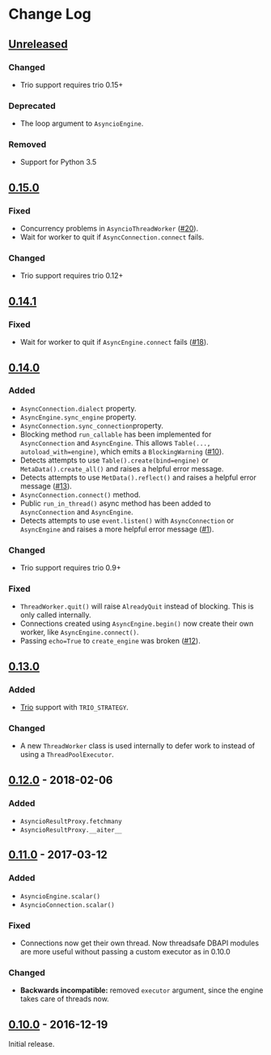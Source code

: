 # Change Log
## [Unreleased][unreleased]

### Changed
- Trio support requires trio 0.15+

### Deprecated
- The loop argument to `AsyncioEngine`.

### Removed
- Support for Python 3.5

## [0.15.0]
### Fixed
- Concurrency problems in `AsyncioThreadWorker` ([#20][]).
- Wait for worker to quit if `AsyncConnection.connect` fails.

### Changed
- Trio support requires trio 0.12+

[#20]: https://github.com/RazerM/sqlalchemy_aio/issues/20

## [0.14.1]
### Fixed
- Wait for worker to quit if `AsyncEngine.connect` fails ([#18][]).

[#18]: https://github.com/RazerM/sqlalchemy_aio/issues/18

## [0.14.0]
### Added
- `AsyncConnection.dialect` property.
- `AsyncEngine.sync_engine` property.
- `AsyncConnection.sync_connection`property.
- Blocking method `run_callable` has been implemented for
  `AsyncConnection` and `AsyncEngine`. This allows
  `Table(..., autoload_with=engine)`, which emits a `BlockingWarning` ([#10][]).
- Detects attempts to use `Table().create(bind=engine)` or
  `MetaData().create_all()` and raises a helpful error message.
- Detects attempts to use `MetData().reflect()` and raises a helpful
  error message ([#13][]).
- `AsyncConnection.connect()` method.
- Public `run_in_thread()` async method has been added to `AsyncConnection`
  and `AsyncEngine`.
- Detects attempts to use `event.listen()` with `AsyncConnection` or
  `AsyncEngine` and raises a more helpful error message ([#1][]).
  
### Changed
- Trio support requires trio 0.9+

### Fixed
- `ThreadWorker.quit()` will raise `AlreadyQuit` instead of blocking.
  This is only called internally.
- Connections created using `AsyncEngine.begin()` now create their own
  worker, like `AsyncEngine.connect()`.
- Passing `echo=True` to `create_engine` was broken ([#12][]).

[#1]: https://github.com/RazerM/sqlalchemy_aio/issues/1
[#10]: https://github.com/RazerM/sqlalchemy_aio/issues/10
[#12]: https://github.com/RazerM/sqlalchemy_aio/issues/12
[#13]: https://github.com/RazerM/sqlalchemy_aio/issues/13

## [0.13.0]
### Added
- [Trio] support with `TRIO_STRATEGY`.

### Changed
- A new `ThreadWorker` class is used internally to defer work to instead
  of using a `ThreadPoolExecutor`.

[Trio]: https://github.com/python-trio/trio

## [0.12.0] - 2018-02-06
### Added
- `AsyncioResultProxy.fetchmany`
- `AsyncioResultProxy.__aiter__`

## [0.11.0] - 2017-03-12
### Added
- `AsyncioEngine.scalar()`
- `AsyncioConnection.scalar()`

### Fixed
- Connections now get their own thread. Now threadsafe DBAPI modules are more
  useful without passing a custom executor as in 0.10.0

### Changed
- **Backwards incompatible:** removed `executor` argument, since the engine
  takes care of threads now.


## [0.10.0] - 2016-12-19
Initial release.

[unreleased]: https://github.com/RazerM/sqlalchemy_aio/compare/0.15.0...HEAD
[0.15.0]: https://github.com/RazerM/sqlalchemy_aio/compare/0.14.1...0.15.0
[0.14.1]: https://github.com/RazerM/sqlalchemy_aio/compare/0.14.0...0.14.1
[0.14.0]: https://github.com/RazerM/sqlalchemy_aio/compare/0.13.0...0.14.0
[0.13.0]: https://github.com/RazerM/sqlalchemy_aio/compare/0.12.0...0.13.0
[0.12.0]: https://github.com/RazerM/sqlalchemy_aio/compare/0.11.0...0.12.0
[0.11.0]: https://github.com/RazerM/sqlalchemy_aio/compare/0.10.0...0.11.0
[0.10.0]: https://github.com/RazerM/sqlalchemy_aio/compare/458d37d8...0.10.0
